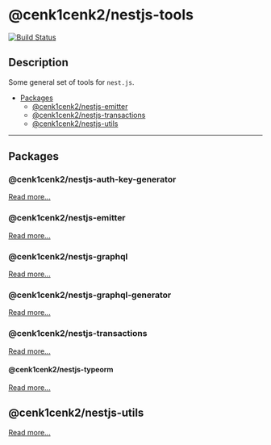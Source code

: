 # @cenk1cenk2/nestjs-tools

[![Build Status](https://drone.kilic.dev/api/badges/cenk1cenk2/nestjs-tools/status.svg)](https://drone.kilic.dev/cenk1cenk2/nestjs-tools)

## Description

Some general set of tools for `nest.js`.

<!-- toc -->

- [Packages](#packages)
  - [@cenk1cenk2/nestjs-emitter](#cenk1cenk2nestjs-emitter)
  - [@cenk1cenk2/nestjs-transactions](#cenk1cenk2nestjs-transactions)
  - [@cenk1cenk2/nestjs-utils](#cenk1cenk2nestjs-utils)

<!-- tocstop -->

---

## Packages

### @cenk1cenk2/nestjs-auth-key-generator

[Read more...](./packages/nestjs-auth-key-generator/README.md)

### @cenk1cenk2/nestjs-emitter

[Read more...](./packages/nestjs-emitter/README.md)

### @cenk1cenk2/nestjs-graphql

[Read more...](./packages/nestjs-graphql/README.md)

### @cenk1cenk2/nestjs-graphql-generator

[Read more...](./packages/nestjs-graphql-generator/README.md)

### @cenk1cenk2/nestjs-transactions

[Read more...](./packages/nestjs-transactions/README.md)

#### @cenk1cenk2/nestjs-typeorm

[Read more...](./packages/nestjs-typeorm/README.md)

## @cenk1cenk2/nestjs-utils

[Read more...](./packages/nestjs-utils/README.md)
